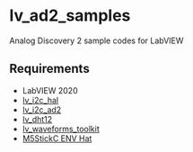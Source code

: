 # lv_ad2_samples
Analog Discovery 2 sample codes for LabVIEW

## Requirements
* LabVIEW 2020  
* [lv_i2c_hal](https://github.com/miidas/lv_i2c_hal)
* [lv_i2c_ad2](https://github.com/miidas/lv_i2c_ad2)
* [lv_dht12](https://github.com/miidas/lv_dht12)
* [lv_waveforms_toolkit](https://github.com/miidas/lv_waveforms_toolkit)
* [M5StickC ENV Hat](https://m5stack.com/products/m5stickc-env-hat)
